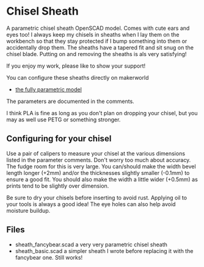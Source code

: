 # Chisel Sheath

A parametric chisel sheath OpenSCAD model. Comes with cute ears and eyes too!
I always keep my chisels in sheaths when I lay them on the workbench so that they stay protected if I bump something into them or accidentally drop them. 
The sheaths have a tapered fit and sit snug on the chisel blade. Putting on and removing the sheaths is als very satisfying!

If you enjoy my work, please like to show your support!

You can configure these sheaths directly on makerworld

- [the fully parametric model]()

The parameters are documented in the comments.

I think PLA is fine as long as you don't plan on dropping your chisel, but you may as well use PETG or something stronger. 

## Configuring for your chisel

Use a pair of calipers to measure your chisel at the various dimensions listed in the parameter comments. Don't worry too much about accuracy. The fudge room for this is very large. You can/should make the width bevel length longer (+2mm) and/or the thicknesses slightly smaller (-0.1mm) to ensure a good fit. You should also make the width a little wider (+0.5mm) as prints tend to be slightly over dimension.

Be sure to dry your chisels before inserting to avoid rust. Applying oil to your tools is always a good idea! The eye holes can also help avoid moisture buildup.


## Files

- sheath_fancybear.scad a very very parametric chisel sheath
- sheath_basic.scad a simpler sheath I wrote before replacing it with the fancybear one. Still works!